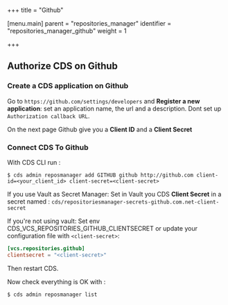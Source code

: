 +++
title = "Github"

[menu.main]
parent = "repositories_manager"
identifier = "repositories_manager_github"
weight = 1

+++

## Authorize CDS on Github
### Create a CDS application on Github
Go to `https://github.com/settings/developers` and **Register a new application**: set an application name, the url and a description. Dont set up `Authorization callback URL`.

On the next page Github give you a **Client ID** and a **Client Secret**

### Connect CDS To Github
With CDS CLI run :

 ```
 $ cds admin reposmanager add GITHUB github http://github.com client-id=<your_client_id> client-secret=<client-secret>
 ```

If you use Vault as Secret Manager:
Set in Vault you CDS **Client Secret** in a secret named : `cds/repositoriesmanager-secrets-github.com.net-client-secret`

If you're not using vault:
Set env CDS_VCS_REPOSITORIES_GITHUB_CLIENTSECRET or update your configuration file with `<client-secret>`:

```toml
[vcs.repositories.github]
clientsecret = "<client-secret>"
```

Then restart CDS.

Now check everything is OK with :
 ```
 $ cds admin reposmanager list
 ```
